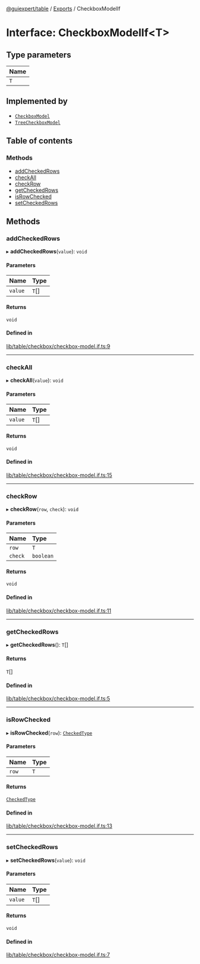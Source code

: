 [@guiexpert/table](../README.md) / [Exports](../modules.md) / CheckboxModelIf

# Interface: CheckboxModelIf\<T\>

## Type parameters

| Name |
| :------ |
| `T` |

## Implemented by

- [`CheckboxModel`](../classes/CheckboxModel.md)
- [`TreeCheckboxModel`](../classes/TreeCheckboxModel.md)

## Table of contents

### Methods

- [addCheckedRows](CheckboxModelIf.md#addcheckedrows)
- [checkAll](CheckboxModelIf.md#checkall)
- [checkRow](CheckboxModelIf.md#checkrow)
- [getCheckedRows](CheckboxModelIf.md#getcheckedrows)
- [isRowChecked](CheckboxModelIf.md#isrowchecked)
- [setCheckedRows](CheckboxModelIf.md#setcheckedrows)

## Methods

### addCheckedRows

▸ **addCheckedRows**(`value`): `void`

#### Parameters

| Name | Type |
| :------ | :------ |
| `value` | `T`[] |

#### Returns

`void`

#### Defined in

[lib/table/checkbox/checkbox-model.if.ts:9](https://github.com/guiexperttable/ge-table/blob/6aaca3c/libs/table/src/lib/table/checkbox/checkbox-model.if.ts#L9)

___

### checkAll

▸ **checkAll**(`value`): `void`

#### Parameters

| Name | Type |
| :------ | :------ |
| `value` | `T`[] |

#### Returns

`void`

#### Defined in

[lib/table/checkbox/checkbox-model.if.ts:15](https://github.com/guiexperttable/ge-table/blob/6aaca3c/libs/table/src/lib/table/checkbox/checkbox-model.if.ts#L15)

___

### checkRow

▸ **checkRow**(`row`, `check`): `void`

#### Parameters

| Name | Type |
| :------ | :------ |
| `row` | `T` |
| `check` | `boolean` |

#### Returns

`void`

#### Defined in

[lib/table/checkbox/checkbox-model.if.ts:11](https://github.com/guiexperttable/ge-table/blob/6aaca3c/libs/table/src/lib/table/checkbox/checkbox-model.if.ts#L11)

___

### getCheckedRows

▸ **getCheckedRows**(): `T`[]

#### Returns

`T`[]

#### Defined in

[lib/table/checkbox/checkbox-model.if.ts:5](https://github.com/guiexperttable/ge-table/blob/6aaca3c/libs/table/src/lib/table/checkbox/checkbox-model.if.ts#L5)

___

### isRowChecked

▸ **isRowChecked**(`row`): [`CheckedType`](../modules.md#checkedtype)

#### Parameters

| Name | Type |
| :------ | :------ |
| `row` | `T` |

#### Returns

[`CheckedType`](../modules.md#checkedtype)

#### Defined in

[lib/table/checkbox/checkbox-model.if.ts:13](https://github.com/guiexperttable/ge-table/blob/6aaca3c/libs/table/src/lib/table/checkbox/checkbox-model.if.ts#L13)

___

### setCheckedRows

▸ **setCheckedRows**(`value`): `void`

#### Parameters

| Name | Type |
| :------ | :------ |
| `value` | `T`[] |

#### Returns

`void`

#### Defined in

[lib/table/checkbox/checkbox-model.if.ts:7](https://github.com/guiexperttable/ge-table/blob/6aaca3c/libs/table/src/lib/table/checkbox/checkbox-model.if.ts#L7)
